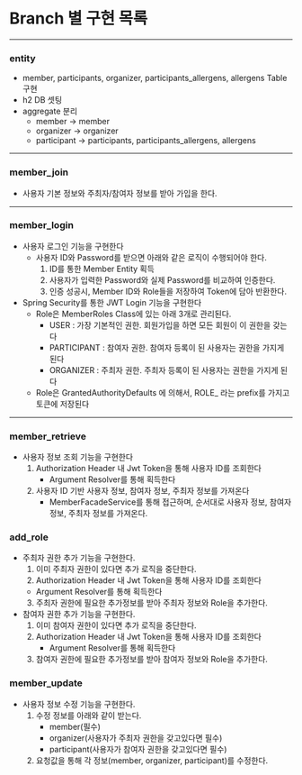 # Branch 별 구현 목록

---
### entity
- member, participants, organizer, participants_allergens, allergens Table 구현 
- h2 DB 셋팅 
- aggregate 분리 
  - member -> member
  - organizer -> organizer
  - participant -> participants, participants_allergens, allergens

---
### member_join
- 사용자 기본 정보와 주최자/참여자 정보를 받아 가입을 한다.

---
### member_login
- 사용자 로그인 기능을 구현한다
  - 사용자 ID와 Password를 받으면 아래와 같은 로직이 수행되어야 한다. 
    1. ID를 통한 Member Entity 획득 
    2. 사용자가 입력한 Password와 실제 Password를 비교하여 인증한다. 
    3. 인증 성공시, Member ID와 Role들을 저장하여 Token에 담아 반환한다.
- Spring Security를 통한 JWT Login 기능을 구현한다
  - Role은 MemberRoles Class에 있는 아래 3개로 관리된다. 
    - USER : 가장 기본적인 권한. 회원가입을 하면 모든 회원이 이 권한을 갖는다 
    - PARTICIPANT : 참여자 권한. 참여자 등록이 된 사용자는 권한을 가지게 된다 
    - ORGANIZER : 주최자 권한. 주최자 등록이 된 사용자는 권한을 가지게 된다
  - Role은 GrantedAuthorityDefaults 에 의해서, ROLE_ 라는 prefix를 가지고 토큰에 저장된다

---
### member_retrieve
- 사용자 정보 조회 기능을 구현한다 
  1. Authorization Header 내 Jwt Token을 통해 사용자 ID를 조회한다
     - Argument Resolver를 통해 획득한다
  2. 사용자 ID 기반 사용자 정보, 참여자 정보, 주최자 정보를 가져온다
     - MemberFacadeService를 통해 접근하며, 순서대로 사용자 정보, 참여자 정보, 주최자 정보를 가져온다. 

### add_role
- 주최자 권한 추가 기능을 구현한다. 
  1. 이미 주최자 권한이 있다면 추가 로직을 중단한다. 
  2. Authorization Header 내 Jwt Token을 통해 사용자 ID를 조회한다
    - Argument Resolver를 통해 획득한다
  3. 주최자 권한에 필요한 추가정보를 받아 주최자 정보와 Role을 추가한다. 
- 참여자 권한 추가 기능을 구현한다. 
  1. 이미 참여자 권한이 있다면 추가 로직을 중단한다. 
  2. Authorization Header 내 Jwt Token을 통해 사용자 ID를 조회한다
     - Argument Resolver를 통해 획득한다
  3. 참여자 권한에 필요한 추가정보를 받아 참여자 정보와 Role을 추가한다. 

### member_update
- 사용자 정보 수정 기능을 구현한다. 
  1. 수정 정보를 아래와 같이 받는다. 
     - member(필수)
     - organizer(사용자가 주최자 권한을 갖고있다면 필수)
     - participant(사용자가 참여자 권한을 갖고있다면 필수)
  2. 요청값을 통해 각 정보(member, organizer, participant)를 수정한다. 